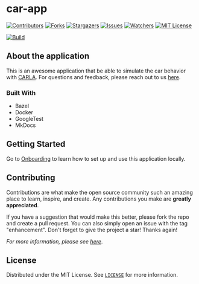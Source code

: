 # car-app

[![Contributors][contributors-shield]][contributors-url]
[![Forks][forks-shield]][forks-url]
[![Stargazers][stars-shield]][stars-url]
[![Issues][issues-shield]][issues-url]
[![Watchers][watchers-shield]][watchers-url]
[![MIT License][license-shield]][license-url]

[![Build](https://github.com/nino-kin/car-app/actions/workflows/main.yaml/badge.svg)](https://github.com/nino-kin/car-app/actions/workflows/main.yaml)

## About the application

This is an awesome application that be able to simulate the car behavior with [CARLA](https://carla.org/). For questions and feedback, please reach out to us [here](https://github.com/nino-kin/car-app/discussions).

### Built With

* Bazel
* Docker
* GoogleTest
* MkDocs

## Getting Started

Go to [Onboarding](./docs/getting_started.md) to learn how to set up and use this application locally.

## Contributing

Contributions are what make the open source community such an amazing place to learn, inspire, and create. Any contributions you make are **greatly appreciated**.

If you have a suggestion that would make this better, please fork the repo and create a pull request. You can also simply open an issue with the tag "enhancement".
Don't forget to give the project a star! Thanks again!

_For more information, please see [here](./CONTRIBUTING.md)_.

## License

Distributed under the MIT License. See [`LICENSE`](./LICENSE) for more information.

<!-- MARKDOWN LINKS & IMAGES -->
<!-- https://www.markdownguide.org/basic-syntax/#reference-style-links -->
[contributors-shield]: https://img.shields.io/github/contributors/nino-kin/car-app.svg?style=for-the-badge
[contributors-url]: https://github.com/nino-kin/car-app/graphs/contributors
[forks-shield]: https://img.shields.io/github/forks/nino-kin/car-app.svg?style=for-the-badge
[forks-url]: https://github.com/nino-kin/car-app/network/members
[stars-shield]: https://img.shields.io/github/stars/nino-kin/car-app.svg?style=for-the-badge
[stars-url]: https://github.com/nino-kin/car-app/stargazers
[issues-shield]: https://img.shields.io/github/issues/nino-kin/car-app.svg?style=for-the-badge
[issues-url]: https://github.com/nino-kin/car-app/issues
[watchers-shield]: https://img.shields.io/github/watchers/nino-kin/car-app.svg?style=for-the-badge
[watchers-url]: https://github.com/nino-kin/car-app/watchers
[license-shield]: https://img.shields.io/github/license/nino-kin/car-app.svg?style=for-the-badge
[license-url]: https://github.com/nino-kin/car-app/blob/main/LICENSE

